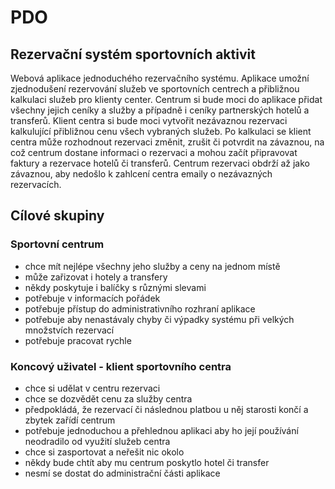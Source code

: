 # PDO
## Rezervační systém sportovních aktivit ##

Webová aplikace jednoduchého rezervačního systému. Aplikace umožní zjednodušení rezervování služeb ve sportovních centrech a přibližnou kalkulaci služeb pro klienty center. Centrum si bude moci do aplikace přidat všechny jejich ceníky a služby a případně i ceníky partnerských hotelů a transferů. Klient centra si bude moci vytvořit nezávaznou rezervaci kalkulující přibližnou cenu všech vybraných služeb. Po kalkulaci se klient centra může rozhodnout rezervaci změnit, zrušit či potvrdit na závaznou, na což centrum dostane informaci o rezervaci a mohou začít připravovat faktury a rezervace hotelů či transferů. Centrum rezervaci obdrží až jako závaznou, aby nedošlo k zahlcení centra emaily o nezávazných rezervacích.


## Cílové skupiny ##

### Sportovní centrum ###
  - chce mít nejlépe všechny jeho služby a ceny na jednom místě
  - může zařizovat i hotely a transfery
  - někdy poskytuje i balíčky s různými slevami
  - potřebuje v informacích pořádek
  - potřebuje přístup do administrativního rozhraní aplikace
  - potřebuje aby nenastávaly chyby či výpadky systému při velkých množstvích rezervací
  - potřebuje pracovat rychle

### Koncový uživatel - klient sportovního centra ###
  - chce si udělat v centru rezervaci
  - chce se dozvědět cenu za služby centra
  - předpokládá, že rezervací či následnou platbou u něj starosti končí a zbytek zařídí centrum
  - potřebuje jednoduchou a přehlednou aplikaci aby ho její používání neodradilo od využití služeb centra
  - chce si zasportovat a neřešit nic okolo
  - někdy bude chtít aby mu centrum poskytlo hotel či transfer
  - nesmí se dostat do administrační části aplikace

